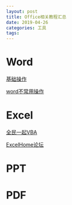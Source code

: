 ```yaml
---
layout: post
title: Office相关教程汇总
date: 2019-04-26 
categories: 工具
tags: 
---
```


# Word

[基础操作](<https://www.zhihu.com/question/27035859/answer/621742048>)

[word不常用操作](https://www.zhihu.com/question/27035859/answer/621742048)





# Excel

[全民一起VBA](https://study.163.com/series/1001373002.htm)

[ExcelHome论坛](http://club.excelhome.net/forum.php)

# PPT





# PDF


